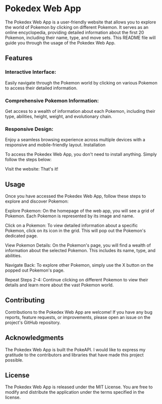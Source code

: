 # Pokedex Web App
The Pokedex Web App is a user-friendly website that allows you to explore the world of Pokemon by clicking on different Pokemon. It serves as an online encyclopedia, providing detailed information about the first 20 Pokemon, including their name, type, and move sets. This README file will guide you through the usage of the Pokedex Web App.

## Features
### Interactive Interface:
Easily navigate through the Pokemon world by clicking on various Pokemon to access their detailed information.
### Comprehensive Pokemon Information:
Get access to a wealth of information about each Pokemon, including their type, abilities, height, weight, and evolutionary chain.
### Responsive Design:
Enjoy a seamless browsing experience across multiple devices with a responsive and mobile-friendly layout.
Installation

To access the Pokedex Web App, you don't need to install anything. Simply follow the steps below:

Visit the website:
That's it!

## Usage
Once you have accessed the Pokedex Web App, follow these steps to explore and discover Pokemon:

Explore Pokemon: On the homepage of the web app, you will see a grid of Pokemon. Each Pokemon is represented by its image and name.

Click on a Pokemon: To view detailed information about a specific Pokemon, click on its icon in the grid. This will pop out the Pokemon's dedicated page.

View Pokemon Details: On the Pokemon's page, you will find a wealth of information about the selected Pokemon. This includes its name, type, and abilities.

Navigate Back: To explore other Pokemon, simply use the X button on the popped out Pokemon's page.

Repeat Steps 2-4: Continue clicking on different Pokemon to view their details and learn more about the vast Pokemon world.

## Contributing
Contributions to the Pokedex Web App are welcome! If you have any bug reports, feature requests, or improvements, please open an issue on the project's GitHub repository.

## Acknowledgments
The Pokedex Web App is built the PokeAPI. I would like to express my gratitude to the contributors and libraries that have made this project possible.

## License
The Pokedex Web App is released under the MIT License. You are free to modify and distribute the application under the terms specified in the license.